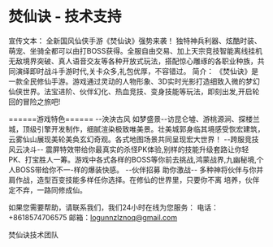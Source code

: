 # 焚仙诀 - 技术支持

宣传文本：
全新国风仙侠手游《焚仙诀》强势来袭！ 独特神兵利器、炫酷时装、萌宠、坐骑全都可以由打BOSS获得。全服自由交易、加上天宗竞技智能离线挂机无敌境界突破、真人语音交友等各种开放式玩法，搭配惊心雕琢的各职业种族，共同演绎即时战斗手游时代,关卡众多,礼包优厚，不容错过。
简介：
《焚仙诀》是一款全民修仙手游。游戏通过灵动的人物形象、3D实时光影打造细致入微的梦幻仙侠世界。法宝进阶、伙伴幻化、热血竞技、变身技能等玩法，即刻出发,开启轮回的冒险之旅吧!

======游戏特色======
--泱泱古风 如梦盛景--访昆仑墟、游桃源涧、探楼兰城，顶级引擎开发制作，细腻渲染极致唯美景。壮美城郭身临其境感受恢宏建筑，云雾仙山展现美轮美奂玄幻奇观。各式地图场景共同呈现宏大世界！
--跨服竞技 风云决斗--
震屏特效带给你最真实的杀怪PK体验,别样的技能升级套路让你轻PK、打宝胜人一筹。游戏中各式各样的BOSS等你前去挑战,鸿蒙战界,九幽秘境,个人BOSS带给你不一-样的爆装快感。
--伙伴招募 助你激战--
多种神将伙伴与你并肩作战，造型百变技能多样任你选择。在修仙的世界里，只要你不离 培养，伙伴定不弃，一路同修成仙。 



如果您需要帮助，请联系我们，我们24小时在线为您服务：
电话：+8618574706575
邮箱：logunnzlznoq@gmail.com

焚仙诀技术团队


